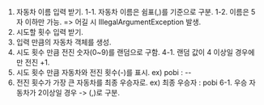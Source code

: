 1. 자동차 이름 입력 받기.
   1-1. 자동차 이름은 쉼표(,)를 기준으로 구분.
   1-2. 이름은 5자 이하만 가능.
   => 어길 시 IllegalArgumentException 발생.
2. 시도할 횟수 입력 받기.
3. 입력 만큼의 자동차 객체를 생성.
4. 시도 횟수 만큼 전진 숫자(0~9)를 랜덤으로 구함.
   4-1. 랜덤 값이 4 이상일 경우에만 전진 +1.
5. 시도 횟수 만큼 자동차와 전진 횟수(-)를 표시. ex) pobi : --
6. 전진 횟수가 가장 큰 자동차를 최종 우승자로. ex) 최종 우승자 : pobi
   6-1. 우승 자동차가 2이상일 경우 -> (,)로 구분.

